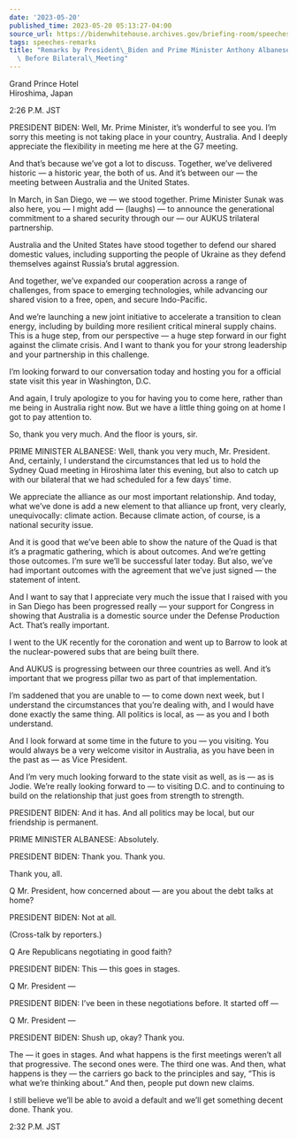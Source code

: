 ```yaml
---
date: '2023-05-20'
published_time: 2023-05-20 05:13:27-04:00
source_url: https://bidenwhitehouse.archives.gov/briefing-room/speeches-remarks/2023/05/20/remarks-by-president-biden-and-prime-minister-anthony-albanese-of-australia-before-bilateral-meeting-2/
tags: speeches-remarks
title: "Remarks by President\_Biden and Prime Minister Anthony Albanese of Australia\
  \ Before Bilateral\_Meeting"
---
```

 
Grand Prince Hotel  
Hiroshima, Japan

2:26 P.M. JST

PRESIDENT BIDEN: Well, Mr. Prime Minister, it’s wonderful to see you.
I’m sorry this meeting is not taking place in your country, Australia.
And I deeply appreciate the flexibility in meeting me here at the G7
meeting.

And that’s because we’ve got a lot to discuss. Together, we’ve delivered
historic — a historic year, the both of us. And it’s between our — the
meeting between Australia and the United States.

In March, in San Diego, we — we stood together. Prime Minister Sunak was
also here, you — I might add — (laughs) — to announce the generational
commitment to a shared security through our — our AUKUS trilateral
partnership.

Australia and the United States have stood together to defend our shared
domestic values, including supporting the people of Ukraine as they
defend themselves against Russia’s brutal aggression.

And together, we’ve expanded our cooperation across a range of
challenges, from space to emerging technologies, while advancing our
shared vision to a free, open, and secure Indo-Pacific.

And we’re launching a new joint initiative to accelerate a transition to
clean energy, including by building more resilient critical mineral
supply chains. This is a huge step, from our perspective — a huge step
forward in our fight against the climate crisis. And I want to thank you
for your strong leadership and your partnership in this challenge.

I’m looking forward to our conversation today and hosting you for a
official state visit this year in Washington, D.C.

And again, I truly apologize to you for having you to come here, rather
than me being in Australia right now. But we have a little thing going
on at home I got to pay attention to.

So, thank you very much. And the floor is yours, sir.

PRIME MINISTER ALBANESE: Well, thank you very much, Mr. President. And,
certainly, I understand the circumstances that led us to hold the Sydney
Quad meeting in Hiroshima later this evening, but also to catch up with
our bilateral that we had scheduled for a few days’ time.

We appreciate the alliance as our most important relationship. And
today, what we’ve done is add a new element to that alliance up front,
very clearly, unequivocally: climate action. Because climate action, of
course, is a national security issue.

And it is good that we’ve been able to show the nature of the Quad is
that it’s a pragmatic gathering, which is about outcomes. And we’re
getting those outcomes. I’m sure we’ll be successful later today. But
also, we’ve had important outcomes with the agreement that we’ve just
signed — the statement of intent.

And I want to say that I appreciate very much the issue that I raised
with you in San Diego has been progressed really — your support for
Congress in showing that Australia is a domestic source under the
Defense Production Act. That’s really important.

I went to the UK recently for the coronation and went up to Barrow to
look at the nuclear-powered subs that are being built there.

And AUKUS is progressing between our three countries as well. And it’s
important that we progress pillar two as part of that implementation.

I’m saddened that you are unable to — to come down next week, but I
understand the circumstances that you’re dealing with, and I would have
done exactly the same thing. All politics is local, as — as you and I
both understand.

And I look forward at some time in the future to you — you visiting. You
would always be a very welcome visitor in Australia, as you have been in
the past as — as Vice President.

And I’m very much looking forward to the state visit as well, as is — as
is Jodie. We’re really looking forward to — to visiting D.C. and to
continuing to build on the relationship that just goes from strength to
strength.

PRESIDENT BIDEN: And it has. And all politics may be local, but our
friendship is permanent.

PRIME MINISTER ALBANESE: Absolutely.

PRESIDENT BIDEN: Thank you. Thank you.

Thank you, all.

Q Mr. President, how concerned about — are you about the debt talks at
home?

PRESIDENT BIDEN: Not at all.

(Cross-talk by reporters.)

Q Are Republicans negotiating in good faith?

PRESIDENT BIDEN: This — this goes in stages.

Q Mr. President —

PRESIDENT BIDEN: I’ve been in these negotiations before. It started off
—

Q Mr. President —

PRESIDENT BIDEN: Shush up, okay? Thank you.

The — it goes in stages. And what happens is the first meetings weren’t
all that progressive. The second ones were. The third one was. And then,
what happens is they — the carriers go back to the principles and say,
“This is what we’re thinking about.” And then, people put down new
claims.

I still believe we’ll be able to avoid a default and we’ll get something
decent done. Thank you.

2:32 P.M. JST
